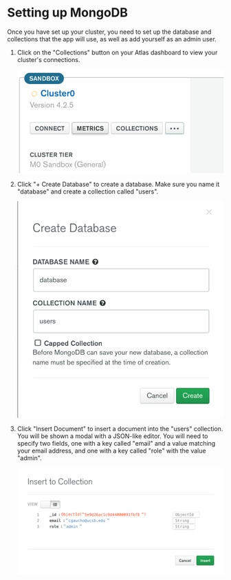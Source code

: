 # Setting up MongoDB

Once you have set up your cluster, you need to set up the database and collections that the app will use, as well as
add yourself as an admin user.

1. Click on the "Collections" button on your Atlas dashboard to view your cluster's connections.

   ![collections](./images/collections.png)

2. Click "+ Create Database" to create a database. Make sure you name it "database" and create a collection called "users".

   ![create-database](./images/create-database.png)

3. Click "Insert Document" to insert a document into the "users" collection.
   You will be shown a modal with a JSON-like editor.
   You will need to specify two fields, one with a key called "email" and a value matching your email address,
   and one with a key called "role" with the value "admin".

   ![insert-admin](./images/insert-admin.png)
